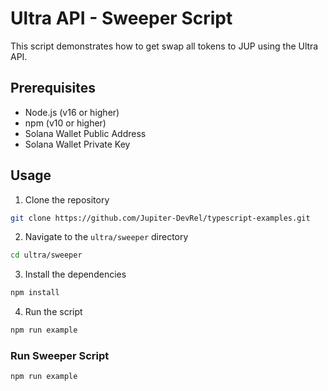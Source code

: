# Ultra API - Sweeper Script

This script demonstrates how to get swap all tokens to JUP using the Ultra API.

## Prerequisites

- Node.js (v16 or higher)
- npm (v10 or higher)
- Solana Wallet Public Address
- Solana Wallet Private Key

## Usage

1. Clone the repository

```bash
git clone https://github.com/Jupiter-DevRel/typescript-examples.git
```

2. Navigate to the `ultra/sweeper` directory

```bash
cd ultra/sweeper
```

3. Install the dependencies

```bash
npm install
```

4. Run the script

```bash
npm run example
```

### Run Sweeper Script

```bash
npm run example
```
